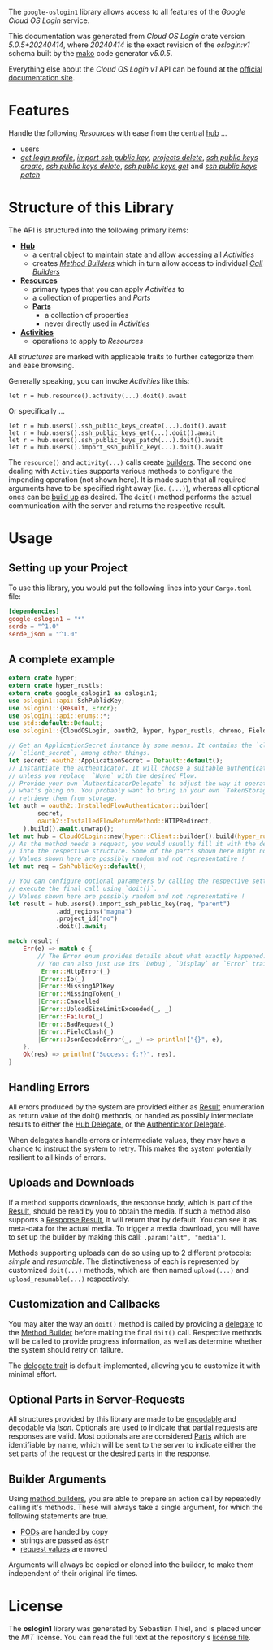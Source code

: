 <!---
DO NOT EDIT !
This file was generated automatically from 'src/generator/templates/api/README.md.mako'
DO NOT EDIT !
-->
The `google-oslogin1` library allows access to all features of the *Google Cloud OS Login* service.

This documentation was generated from *Cloud OS Login* crate version *5.0.5+20240414*, where *20240414* is the exact revision of the *oslogin:v1* schema built by the [mako](http://www.makotemplates.org/) code generator *v5.0.5*.

Everything else about the *Cloud OS Login* *v1* API can be found at the
[official documentation site](https://cloud.google.com/compute/docs/oslogin/).
# Features

Handle the following *Resources* with ease from the central [hub](https://docs.rs/google-oslogin1/5.0.5+20240414/google_oslogin1/CloudOSLogin) ...

* users
 * [*get login profile*](https://docs.rs/google-oslogin1/5.0.5+20240414/google_oslogin1/api::UserGetLoginProfileCall), [*import ssh public key*](https://docs.rs/google-oslogin1/5.0.5+20240414/google_oslogin1/api::UserImportSshPublicKeyCall), [*projects delete*](https://docs.rs/google-oslogin1/5.0.5+20240414/google_oslogin1/api::UserProjectDeleteCall), [*ssh public keys create*](https://docs.rs/google-oslogin1/5.0.5+20240414/google_oslogin1/api::UserSshPublicKeyCreateCall), [*ssh public keys delete*](https://docs.rs/google-oslogin1/5.0.5+20240414/google_oslogin1/api::UserSshPublicKeyDeleteCall), [*ssh public keys get*](https://docs.rs/google-oslogin1/5.0.5+20240414/google_oslogin1/api::UserSshPublicKeyGetCall) and [*ssh public keys patch*](https://docs.rs/google-oslogin1/5.0.5+20240414/google_oslogin1/api::UserSshPublicKeyPatchCall)




# Structure of this Library

The API is structured into the following primary items:

* **[Hub](https://docs.rs/google-oslogin1/5.0.5+20240414/google_oslogin1/CloudOSLogin)**
    * a central object to maintain state and allow accessing all *Activities*
    * creates [*Method Builders*](https://docs.rs/google-oslogin1/5.0.5+20240414/google_oslogin1/client::MethodsBuilder) which in turn
      allow access to individual [*Call Builders*](https://docs.rs/google-oslogin1/5.0.5+20240414/google_oslogin1/client::CallBuilder)
* **[Resources](https://docs.rs/google-oslogin1/5.0.5+20240414/google_oslogin1/client::Resource)**
    * primary types that you can apply *Activities* to
    * a collection of properties and *Parts*
    * **[Parts](https://docs.rs/google-oslogin1/5.0.5+20240414/google_oslogin1/client::Part)**
        * a collection of properties
        * never directly used in *Activities*
* **[Activities](https://docs.rs/google-oslogin1/5.0.5+20240414/google_oslogin1/client::CallBuilder)**
    * operations to apply to *Resources*

All *structures* are marked with applicable traits to further categorize them and ease browsing.

Generally speaking, you can invoke *Activities* like this:

```Rust,ignore
let r = hub.resource().activity(...).doit().await
```

Or specifically ...

```ignore
let r = hub.users().ssh_public_keys_create(...).doit().await
let r = hub.users().ssh_public_keys_get(...).doit().await
let r = hub.users().ssh_public_keys_patch(...).doit().await
let r = hub.users().import_ssh_public_key(...).doit().await
```

The `resource()` and `activity(...)` calls create [builders][builder-pattern]. The second one dealing with `Activities`
supports various methods to configure the impending operation (not shown here). It is made such that all required arguments have to be
specified right away (i.e. `(...)`), whereas all optional ones can be [build up][builder-pattern] as desired.
The `doit()` method performs the actual communication with the server and returns the respective result.

# Usage

## Setting up your Project

To use this library, you would put the following lines into your `Cargo.toml` file:

```toml
[dependencies]
google-oslogin1 = "*"
serde = "^1.0"
serde_json = "^1.0"
```

## A complete example

```Rust
extern crate hyper;
extern crate hyper_rustls;
extern crate google_oslogin1 as oslogin1;
use oslogin1::api::SshPublicKey;
use oslogin1::{Result, Error};
use oslogin1::api::enums::*;
use std::default::Default;
use oslogin1::{CloudOSLogin, oauth2, hyper, hyper_rustls, chrono, FieldMask};

// Get an ApplicationSecret instance by some means. It contains the `client_id` and
// `client_secret`, among other things.
let secret: oauth2::ApplicationSecret = Default::default();
// Instantiate the authenticator. It will choose a suitable authentication flow for you,
// unless you replace  `None` with the desired Flow.
// Provide your own `AuthenticatorDelegate` to adjust the way it operates and get feedback about
// what's going on. You probably want to bring in your own `TokenStorage` to persist tokens and
// retrieve them from storage.
let auth = oauth2::InstalledFlowAuthenticator::builder(
        secret,
        oauth2::InstalledFlowReturnMethod::HTTPRedirect,
    ).build().await.unwrap();
let mut hub = CloudOSLogin::new(hyper::Client::builder().build(hyper_rustls::HttpsConnectorBuilder::new().with_native_roots().unwrap().https_or_http().enable_http1().build()), auth);
// As the method needs a request, you would usually fill it with the desired information
// into the respective structure. Some of the parts shown here might not be applicable !
// Values shown here are possibly random and not representative !
let mut req = SshPublicKey::default();

// You can configure optional parameters by calling the respective setters at will, and
// execute the final call using `doit()`.
// Values shown here are possibly random and not representative !
let result = hub.users().import_ssh_public_key(req, "parent")
             .add_regions("magna")
             .project_id("no")
             .doit().await;

match result {
    Err(e) => match e {
        // The Error enum provides details about what exactly happened.
        // You can also just use its `Debug`, `Display` or `Error` traits
         Error::HttpError(_)
        |Error::Io(_)
        |Error::MissingAPIKey
        |Error::MissingToken(_)
        |Error::Cancelled
        |Error::UploadSizeLimitExceeded(_, _)
        |Error::Failure(_)
        |Error::BadRequest(_)
        |Error::FieldClash(_)
        |Error::JsonDecodeError(_, _) => println!("{}", e),
    },
    Ok(res) => println!("Success: {:?}", res),
}

```
## Handling Errors

All errors produced by the system are provided either as [Result](https://docs.rs/google-oslogin1/5.0.5+20240414/google_oslogin1/client::Result) enumeration as return value of
the doit() methods, or handed as possibly intermediate results to either the
[Hub Delegate](https://docs.rs/google-oslogin1/5.0.5+20240414/google_oslogin1/client::Delegate), or the [Authenticator Delegate](https://docs.rs/yup-oauth2/*/yup_oauth2/trait.AuthenticatorDelegate.html).

When delegates handle errors or intermediate values, they may have a chance to instruct the system to retry. This
makes the system potentially resilient to all kinds of errors.

## Uploads and Downloads
If a method supports downloads, the response body, which is part of the [Result](https://docs.rs/google-oslogin1/5.0.5+20240414/google_oslogin1/client::Result), should be
read by you to obtain the media.
If such a method also supports a [Response Result](https://docs.rs/google-oslogin1/5.0.5+20240414/google_oslogin1/client::ResponseResult), it will return that by default.
You can see it as meta-data for the actual media. To trigger a media download, you will have to set up the builder by making
this call: `.param("alt", "media")`.

Methods supporting uploads can do so using up to 2 different protocols:
*simple* and *resumable*. The distinctiveness of each is represented by customized
`doit(...)` methods, which are then named `upload(...)` and `upload_resumable(...)` respectively.

## Customization and Callbacks

You may alter the way an `doit()` method is called by providing a [delegate](https://docs.rs/google-oslogin1/5.0.5+20240414/google_oslogin1/client::Delegate) to the
[Method Builder](https://docs.rs/google-oslogin1/5.0.5+20240414/google_oslogin1/client::CallBuilder) before making the final `doit()` call.
Respective methods will be called to provide progress information, as well as determine whether the system should
retry on failure.

The [delegate trait](https://docs.rs/google-oslogin1/5.0.5+20240414/google_oslogin1/client::Delegate) is default-implemented, allowing you to customize it with minimal effort.

## Optional Parts in Server-Requests

All structures provided by this library are made to be [encodable](https://docs.rs/google-oslogin1/5.0.5+20240414/google_oslogin1/client::RequestValue) and
[decodable](https://docs.rs/google-oslogin1/5.0.5+20240414/google_oslogin1/client::ResponseResult) via *json*. Optionals are used to indicate that partial requests are responses
are valid.
Most optionals are are considered [Parts](https://docs.rs/google-oslogin1/5.0.5+20240414/google_oslogin1/client::Part) which are identifiable by name, which will be sent to
the server to indicate either the set parts of the request or the desired parts in the response.

## Builder Arguments

Using [method builders](https://docs.rs/google-oslogin1/5.0.5+20240414/google_oslogin1/client::CallBuilder), you are able to prepare an action call by repeatedly calling it's methods.
These will always take a single argument, for which the following statements are true.

* [PODs][wiki-pod] are handed by copy
* strings are passed as `&str`
* [request values](https://docs.rs/google-oslogin1/5.0.5+20240414/google_oslogin1/client::RequestValue) are moved

Arguments will always be copied or cloned into the builder, to make them independent of their original life times.

[wiki-pod]: http://en.wikipedia.org/wiki/Plain_old_data_structure
[builder-pattern]: http://en.wikipedia.org/wiki/Builder_pattern
[google-go-api]: https://github.com/google/google-api-go-client

# License
The **oslogin1** library was generated by Sebastian Thiel, and is placed
under the *MIT* license.
You can read the full text at the repository's [license file][repo-license].

[repo-license]: https://github.com/Byron/google-apis-rsblob/main/LICENSE.md


